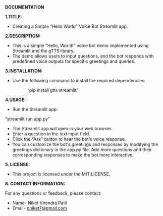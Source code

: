 ﻿**DOCUMENTATION**

**1.TITLE:**

- Creating a Simple "Hello World" Voice Bot Streamlit app.

**2.DESCRIPTION:**

- This is a simple "Hello, World!" voice bot demo implemented using Streamlit and the gTTS library.
- The demo allows users to input questions, and the bot responds with predefined voice outputs for specific greetings and queries.

**3.INSTALLATION:**

- Use the following command to install the required dependencies:         

`          `“pip install gtts streamlit”

**4.USAGE:**

- Run the Streamlit app:

“streamlit run app.py”

- The Streamlit app will open in your web browser.
- Enter a question in the text input field.
- Click the "Ask" button to hear the bot's voice response.
- You can customize the bot's greetings and responses by modifying the greetings dictionary in the app.py file. Add more questions and their corresponding responses to make the bot more interactive.

**5. LICENSE:**

- This project is licensed under the MIT LICENSE.

**8. CONTACT INFORMATION:**

For any questions or feedback, please contact:

- Name- Niket Virendra Patil
- Email- pniket7@gmail.com






